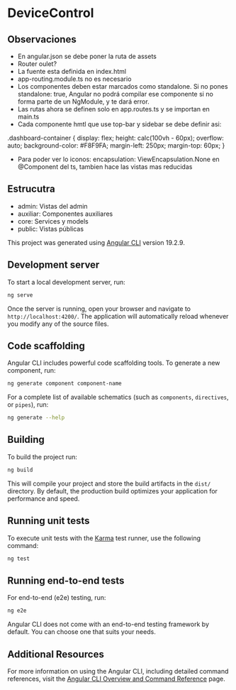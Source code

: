 # DeviceControl

## Observaciones
- En angular.json se debe poner la ruta de assets
- Router oulet?
- La fuente esta definida en index.html
- app-routing.module.ts no es necesario
- Los componentes deben estar marcados como standalone. Si no pones standalone: true, Angular no podrá compilar ese componente si no forma parte de un NgModule, y te dará error.
- Las rutas ahora se definen solo en app.routes.ts y se importan en main.ts
- Cada componente hmtl que use top-bar y sidebar se debe definir asi:
<app-top-bar></app-top-bar>
<app-sidebar></app-sidebar>

<div class="dashboard-container">
.dashboard-container {
  display: flex;
  height: calc(100vh - 60px);
  overflow: auto;
  background-color: #F8F9FA;
  margin-left: 250px;
  margin-top: 60px;
}

- Para poder ver lo iconos: encapsulation: ViewEncapsulation.None en @Component del ts, tambien hace las vistas mas reducidas

## Estrucutra
- admin: Vistas del admin
- auxiliar: Componentes auxiliares
- core: Services y models
- public: Vistas públicas

This project was generated using [Angular CLI](https://github.com/angular/angular-cli) version 19.2.9.

## Development server

To start a local development server, run:

```bash
ng serve
```

Once the server is running, open your browser and navigate to `http://localhost:4200/`. The application will automatically reload whenever you modify any of the source files.

## Code scaffolding

Angular CLI includes powerful code scaffolding tools. To generate a new component, run:

```bash
ng generate component component-name
```

For a complete list of available schematics (such as `components`, `directives`, or `pipes`), run:

```bash
ng generate --help
```

## Building

To build the project run:

```bash
ng build
```

This will compile your project and store the build artifacts in the `dist/` directory. By default, the production build optimizes your application for performance and speed.

## Running unit tests

To execute unit tests with the [Karma](https://karma-runner.github.io) test runner, use the following command:

```bash
ng test
```

## Running end-to-end tests

For end-to-end (e2e) testing, run:

```bash
ng e2e
```

Angular CLI does not come with an end-to-end testing framework by default. You can choose one that suits your needs.

## Additional Resources

For more information on using the Angular CLI, including detailed command references, visit the [Angular CLI Overview and Command Reference](https://angular.dev/tools/cli) page.
